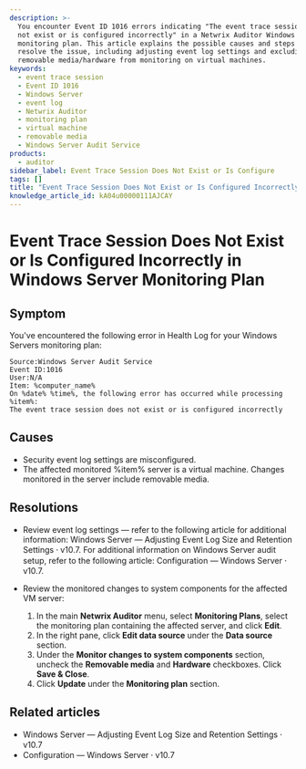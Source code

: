 ```yaml
---
description: >-
  You encounter Event ID 1016 errors indicating "The event trace session does
  not exist or is configured incorrectly" in a Netwrix Auditor Windows Server
  monitoring plan. This article explains the possible causes and steps to
  resolve the issue, including adjusting event log settings and excluding
  removable media/hardware from monitoring on virtual machines.
keywords:
  - event trace session
  - Event ID 1016
  - Windows Server
  - event log
  - Netwrix Auditor
  - monitoring plan
  - virtual machine
  - removable media
  - Windows Server Audit Service
products:
  - auditor
sidebar_label: Event Trace Session Does Not Exist or Is Configure
tags: []
title: "Event Trace Session Does Not Exist or Is Configured Incorrectly in Windows Server Monitoring Plan"
knowledge_article_id: kA04u00000111AJCAY
---
```


# Event Trace Session Does Not Exist or Is Configured Incorrectly in Windows Server Monitoring Plan

## Symptom

You've encountered the following error in Health Log for your Windows Servers monitoring plan:

```text
Source:Windows Server Audit Service
Event ID:1016
User:N/A
Item: %computer_name%
On %date% %time%, the following error has occurred while processing %item%:
The event trace session does not exist or is configured incorrectly
```

## Causes

- Security event log settings are misconfigured.
- The affected monitored %item% server is a virtual machine. Changes monitored in the server include removable media.

## Resolutions

- Review event log settings — refer to the following article for additional information: Windows Server — Adjusting Event Log Size and Retention Settings ⸱ v10.7. For additional information on Windows Server audit setup, refer to the following article: Configuration — Windows Server ⸱ v10.7.

- Review the monitored changes to system components for the affected VM server:

  1. In the main **Netwrix Auditor** menu, select **Monitoring Plans**, select the monitoring plan containing the affected server, and click **Edit**.
  2. In the right pane, click **Edit data source** under the **Data source** section.
  3. Under the **Monitor changes to system components** section, uncheck the **Removable media** and **Hardware** checkboxes. Click **Save & Close**.
  4. Click **Update** under the **Monitoring plan** section.

## Related articles

- Windows Server — Adjusting Event Log Size and Retention Settings ⸱ v10.7
- Configuration — Windows Server ⸱ v10.7
